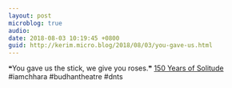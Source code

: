 ```yaml
---
layout: post
microblog: true
audio: 
date: 2018-08-03 10:19:45 +0800
guid: http://kerim.micro.blog/2018/08/03/you-gave-us.html
---
```

❝You gave us the stick, we give you roses.❞ [150 Years of Solitude](https://www.thequint.com/news/india/gujarat-chhara-criminal-tribes-act-protest-police-atrocity) #iamchhara #budhantheatre #dnts
